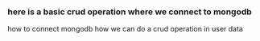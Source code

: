 ### here is a basic crud operation where we connect to mongodb
how to connect mongodb 
how we can do a crud operation in user data 

